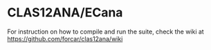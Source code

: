 # CLAS12ANA/ECana
For instruction on how to compile and run the suite, check the wiki at https://github.com/forcar/clas12ana/wiki
